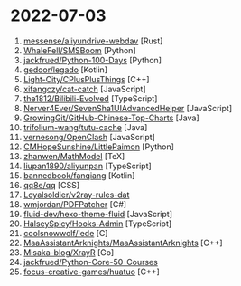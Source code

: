 # 2022-07-03

1. [messense/aliyundrive-webdav](https://github.com/messense/aliyundrive-webdav "阿里云盘 WebDAV 服务") [Rust]
2. [WhaleFell/SMSBoom](https://github.com/WhaleFell/SMSBoom "短信轰炸/短信测压/ | 一个健壮免费的python短信轰炸程序，专门炸坏蛋蛋，百万接口，多线程全自动添加有效接口，支持异步协程百万并发，全免费的短信轰炸工具！！高一美术生开发全网首发！！") [Python]
3. [jackfrued/Python-100-Days](https://github.com/jackfrued/Python-100-Days "Python - 100天从新手到大师") [Python]
4. [gedoor/legado](https://github.com/gedoor/legado "阅读3.0, 阅读是一款可以自定义来源阅读网络内容的工具，为广大网络文学爱好者提供一种方便、快捷舒适的试读体验。") [Kotlin]
5. [Light-City/CPlusPlusThings](https://github.com/Light-City/CPlusPlusThings "C++那些事") [C++]
6. [xifangczy/cat-catch](https://github.com/xifangczy/cat-catch "猫抓 chrome资源嗅探扩展") [JavaScript]
7. [the1812/Bilibili-Evolved](https://github.com/the1812/Bilibili-Evolved "强大的哔哩哔哩增强脚本") [TypeScript]
8. [Nerver4Ever/SevenSha1UIAdvancedHelper](https://github.com/Nerver4Ever/SevenSha1UIAdvancedHelper "转存助手ui优化版") [JavaScript]
9. [GrowingGit/GitHub-Chinese-Top-Charts](https://github.com/GrowingGit/GitHub-Chinese-Top-Charts "🇨🇳 GitHub中文排行榜，各语言分设「软件 | 资料」榜单，精准定位中文好项目。各取所需，高效学习。") [Java]
10. [trifolium-wang/tutu-cache](https://github.com/trifolium-wang/tutu-cache "tutu-cach is a cache annotation project to solve the problem that SpringCahce cache annotation is not flexible enough.") [Java]
11. [vernesong/OpenClash](https://github.com/vernesong/OpenClash "A Clash Client For OpenWrt") [JavaScript]
12. [CMHopeSunshine/LittlePaimon](https://github.com/CMHopeSunshine/LittlePaimon "小派蒙！原神qq群机器人，基于NoneBot2的UID查询、抽卡导出分析、模拟抽卡、实时便签、札记等多功能小助手。") [Python]
13. [zhanwen/MathModel](https://github.com/zhanwen/MathModel "研究生数学建模，本科生数学建模、数学建模竞赛优秀论文，数学建模算法，LaTeX论文模板，算法思维导图，参考书籍，Matlab软件教程，PPT") [TeX]
14. [liupan1890/aliyunpan](https://github.com/liupan1890/aliyunpan "阿里云盘小白羊版 阿里云盘PC版 aliyundriver") [TypeScript]
15. [bannedbook/fanqiang](https://github.com/bannedbook/fanqiang "翻墙-科学上网") [Kotlin]
16. [qq8e/qq](https://github.com/qq8e/qq "8亿QQ绑定数据泄露查询源码，附送数据。不定期更新下载地址 关注越多送的越多") [CSS]
17. [Loyalsoldier/v2ray-rules-dat](https://github.com/Loyalsoldier/v2ray-rules-dat "🦄 🎃 👻 V2Ray 路由规则文件加强版，可代替 V2Ray 官方 geoip.dat 和 geosite.dat，兼容 Shadowsocks-windows、Xray-core、Trojan-Go 和 leaf。Enhanced edition of V2Ray rules dat files, compatible with Xray-core, Shadowsocks-windows, Trojan-Go and leaf.") 
18. [wmjordan/PDFPatcher](https://github.com/wmjordan/PDFPatcher "PDF补丁丁——PDF工具箱，可以编辑书签、剪裁旋转页面、解除限制、提取或合并文档，探查文档结构，提取图片、转成图片等等") [C#]
19. [fluid-dev/hexo-theme-fluid](https://github.com/fluid-dev/hexo-theme-fluid "🌊 一款 Material Design 风格的 Hexo 主题 / An elegant Material-Design theme for Hexo") [JavaScript]
20. [HalseySpicy/Hooks-Admin](https://github.com/HalseySpicy/Hooks-Admin "🚀🚀🚀 Hooks Admin，基于 React18、React-Router V6、React-Hooks、Redux、TypeScript、Vite2、Ant-Design 开源的一套后台管理框架。") [TypeScript]
21. [coolsnowwolf/lede](https://github.com/coolsnowwolf/lede "Lean's OpenWrt source") [C]
22. [MaaAssistantArknights/MaaAssistantArknights](https://github.com/MaaAssistantArknights/MaaAssistantArknights "《明日方舟》小助手，自动刷图、智能基建换班，全日常一键长草！| An Arknights assistant, supports ZH and EN client") [C++]
23. [Misaka-blog/XrayR](https://github.com/Misaka-blog/XrayR "XrayR 机场后端，支持SSPanel、V2board、PMPanel及Proxypanel。相比原版XrayR优化了性能、内存占用") [Go]
24. [jackfrued/Python-Core-50-Courses](https://github.com/jackfrued/Python-Core-50-Courses "Python语言基础50课") 
25. [focus-creative-games/huatuo](https://github.com/focus-creative-games/huatuo "huatuo是一个特性完整、零成本、高性能、低内存的近乎完美的Unity全平台原生c#热更方案。 Huatuo is a fully featured, zero-cost, high-performance, low-memory solution for Unity's all-platform native c# hotfix") [C++]
